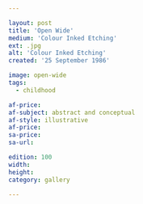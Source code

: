 ```yaml
---

layout: post
title: 'Open Wide'
medium: 'Colour Inked Etching'
ext: .jpg
alt: 'Colour Inked Etching'
created: '25 September 1986'

image: open-wide
tags:
  - childhood

af-price:
af-subject: abstract and conceptual
af-style: illustrative
af-price:
sa-price:
sa-url:

edition: 100
width:
height:
category: gallery

---
```

